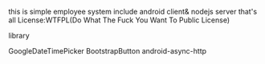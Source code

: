 this is simple employee system
include android client& nodejs server
that's all
License:WTFPL(Do What The Fuck You Want To Public License)
 

library

GoogleDateTimePicker
BootstrapButton
android-async-http

